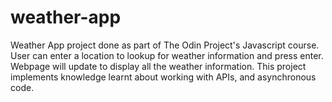 # weather-app
Weather App project done as part of The Odin Project's Javascript course.
User can enter a location to lookup for weather information and press enter.
Webpage will update to display all the weather information.
This project implements knowledge learnt about working with APIs, and 
asynchronous code.
